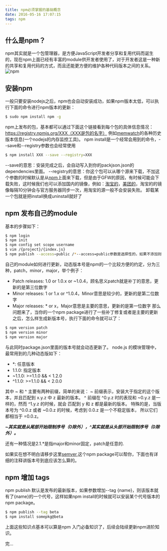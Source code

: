 ```yaml
---
title: npm必须掌握的基础概念
date: 2016-05-16 17:07:15
tags: npm
---
```


## 什么是npm？

npm其实就是一个包管理器，是方便JavaScript开发者分享和复用代码而诞生的，现在npm上面已经有丰富的module供开发者使用了，对于开发者这是一种新的共享和复用代码的方式，而且还能更方便的维护各种代码版本之间的关系。
![npm](https://docs.npmjs.com/images/npm.svg)

## 安装npm

一般只要安装nodejs之后，npm也会自动安装成功，如果npm版本太低，可以执行下面的命令进行npm版本的更新：
``` bash
$ sudo npm install npm -g
``` 
npm上发布的包，基本都可以通过下面这个链接看到每个包的具体信息情况：
https://registry.npmjs.org/XXX（XXX是包的名字）
例如[memwatch](https://registry.npmjs.org/memwatch)的各种历史版本信息(一个nodejs的内存监控工具)。
npm install是一个经常会用到的命令，--save和--registry参数也会经常使用
``` bash
$ npm install XXX --save --registry=XXX
``` 
--save的意思：安装完成之后，会自动写入到你的packjson.json的dependencies里面。
--registry的意思：你这个包可以从哪个源来下载，不加这个参数的时候默认是从[npm](https://www.npmjs.com/)上面来下载，但是由于GFW的原因，有时候可能会下载失败，这时候我们也可以添加国内的镜像，例如：[淘宝的](https://npm.taobao.org/)，[美团的](http://npm.sankuai.com/)，淘宝的的镜像每隔10分钟会与官方服务器同步一次，用淘宝的源一般不会安装失败。
卸载某一个包就是把install换成uninstall就好了

## npm 发布自己的module
基本的步骤如下：
 ``` bash
 $ npm login
 $ npm init 
 $ npm config set scope username
 $ vim /{project}/{index.js}
 $ npm publish --access=public /*--access=public参数是选择性的，如果不添加则该package只能指定用户看到*/
 ``` 
自己的module如何进行更新，动态版本号是npm的一个比较方便的约定，分为三种，patch，minor，major，举个例子：
* Patch releases: 1.0 or 1.0.x or ~1.0.4，顾名思义patch就是补丁的意思，更新的是第三位数字
* Minor releases: 1 or 1.x or ^1.0.4，Minor意思是较少的，更新的是第二位数字
* Major releases: * or x，Major意思是主要的意思，更新的是第一位数字
那么问题来了，当你的一个npm package进行了一些补丁修复或者是主要的更新之后，怎么样生成新版本号，执行下面的命令就可以了：

``` bash
$ npm version patch
$ npm version minor
$ npm version major
``` 

与此同时package.json里面的版本号就会动态更新了。
node.js 的模块管理中，最常用到的几种动态版如下：
* \*: 任意版本
* 1.1.0: 指定版本
* ~1.1.0: >=1.1.0 && < 1.2.0
* ^1.1.0: >=1.1.0 && < 2.0.0

其中 ~ 和 ^ 主要有两种前缀，简单的来说：
~ 前缀表示，安装大于指定的这个版本，并且匹配到 x.y.z 中 z 最新的版本。
^ 前缀在 ^0.y.z 时的表现和 ~0.y.z 是一样的，然而 ^1.y.z 的时候，就会 匹配到 y 和 z 都是最新的版本。
特殊的是，当版本号为 ^0.0.z 或者 ~0.0.z 的时候，考虑到 0.0.z 是一个不稳定版本， 所以它们都相当于 =0.0.z。

***~其实就是从尾部开始限制序号（0除外），^其实就是从头部开始限制序号（0除外）。***

还有一种情况是2.1.\*是指major和minor固定，patch是任意的.

如果实在想不明白请移步这里[semver](https://www.npmjs.com/package/semver),这个npm package可以帮你，下面也有详细的注释讲版本号到底应该怎么算的。

## npm 增加 tags

npm publish 默认是发布的最新版本，如果参数增加--tag {name}，则该版本就有了{name}的一个代号，这样如果npm install的时候就可以安装某个代号版本的npm package。
``` bash
$ npm publish --tag beta
$ npm install somepkg@beta
``` 

上面这些知识点基本可以算是npm 入门必备知识了，后续会陆续更新npm进阶知识。

完...












